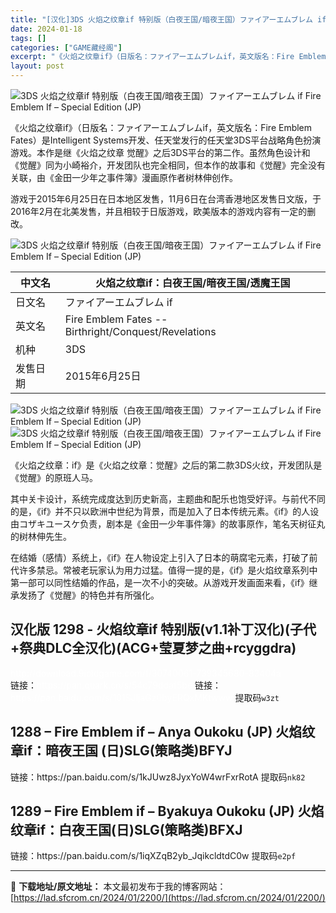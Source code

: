 ```yaml
---
title: "[汉化]3DS 火焰之纹章if 特别版（白夜王国/暗夜王国）ファイアーエムブレム if Fire Emblem If – Special Edition (JP) 免费下载"
date: 2024-01-18
tags: []
categories: ["GAME藏经阁"]
excerpt: "《火焰之纹章if》（日版名：ファイアーエムブレムif，英文版名：Fire Emblem Fates）是Intelligent Systems开发、任天堂发行的任天堂3DS平台战略角色扮演游戏。本作是继《火焰之纹章 觉醒》之后3DS平台的第二作。虽然角色设计和《觉醒》同为小崎裕介，开发团队也完全相同，&hellip;"
layout: post
---
```


<div></div>
<img style="display: block; margin-left: auto; margin-right: auto;" title="3DS 火焰之纹章if 特别版" src="https://lad.sfcrom.cn/wp-content/uploads/2024/01/20240117_65a7e47a96434.jpg" alt="3DS 火焰之纹章if 特别版（白夜王国/暗夜王国）ファイアーエムブレム if Fire Emblem If – Special Edition (JP)" />

《火焰之纹章if》（日版名：ファイアーエムブレムif，英文版名：Fire Emblem Fates）是Intelligent Systems开发、任天堂发行的任天堂3DS平台战略角色扮演游戏。本作是继《火焰之纹章 觉醒》之后3DS平台的第二作。虽然角色设计和《觉醒》同为小崎裕介，开发团队也完全相同，但本作的故事和《觉醒》完全没有关联，由《金田一少年之事件簿》漫画原作者树林伸创作。

游戏于2015年6月25日在日本地区发售，11月6日在台湾香港地区发售日文版，于2016年2月在北美发售，并且相较于日版游戏，欧美版本的游戏内容有一定的删改。

<img style="display: block; margin-left: auto; margin-right: auto;" title="火焰之纹章if" src="https://lad.sfcrom.cn/wp-content/uploads/2024/01/20240117_65a7e47b8a7ed.png" alt="3DS 火焰之纹章if 特别版（白夜王国/暗夜王国）ファイアーエムブレム if Fire Emblem If – Special Edition (JP)" />
<table>
<thead>
<tr>
<th>中文名</th>
<th>火焰之纹章if：白夜王国/暗夜王国/透魔王国</th>
</tr>
</thead>
<tbody>
<tr>
<td>日文名</td>
<td>ファイアーエムブレム if</td>
</tr>
<tr>
<td>英文名</td>
<td>Fire Emblem Fates -- Birthright/Conquest/Revelations</td>
</tr>
<tr>
<td>机种</td>
<td>3DS</td>
</tr>
<tr>
<td>发售日期</td>
<td>2015年6月25日</td>
</tr>
</tbody>
</table>
<img style="display: block; margin-left: auto; margin-right: auto;" title="火焰之纹章if 特别版" src="https://lad.sfcrom.cn/wp-content/uploads/2024/01/20240117_65a7e47d3ad10.jpg" alt="3DS 火焰之纹章if 特别版（白夜王国/暗夜王国）ファイアーエムブレム if Fire Emblem If – Special Edition (JP)" />
<img style="display: block; margin-left: auto; margin-right: auto;" title="火焰之纹章if 特别版" src="https://lad.sfcrom.cn/wp-content/uploads/2024/01/20240117_65a7e47e693d5.jpg" alt="3DS 火焰之纹章if 特别版（白夜王国/暗夜王国）ファイアーエムブレム if Fire Emblem If – Special Edition (JP)" />

《火焰之纹章：if》是《火焰之纹章：觉醒》之后的第二款3DS火纹，开发团队是《觉醒》的原班人马。

其中关卡设计，系统完成度达到历史新高，主题曲和配乐也饱受好评。与前代不同的是，《if》并不只以欧洲中世纪为背景，而是加入了日本传统元素。《if》的人设由コザキユースケ负责，剧本是《金田一少年事件簿》的故事原作，笔名天树征丸的树林伸先生。

在结婚（感情）系统上，《if》在人物设定上引入了日本的萌腐宅元素，打破了前代许多禁忌。常被老玩家认为用力过猛。值得一提的是，《if》是火焰纹章系列中第一部可以同性结婚的作品，是一次不小的突破。从游戏开发画面来看，《if》继承发扬了《觉醒》的特色并有所强化。

<a name="ci_title0"></a>
<h2>汉化版 1298 - 火焰纹章if 特别版(v1.1补丁汉化)(子代+祭典DLC全汉化)(ACG+莹夏梦之曲+rcyggdra)</h2>
<span style="color: #ffffff;">http://download.9ioldgame.com/f/30740061-739345680-83404a</span>
<div>链接：<span style="color: #ffffff;">https://pan.quark.cn/s/54c79ddaf5be</span>
链接：<span style="color: #ffffff;">https://pan.baidu.com/s/101SJljaGz0byERQxMKtwww</span> 提取码<code>w3zt</code></div>
<a name="ci_title1"></a>
<h2>1288 – Fire Emblem if – Anya Oukoku (JP) 火焰纹章if：暗夜王国 (日)SLG(策略类)BFYJ</h2>
链接：https://pan.baidu.com/s/1kJUwz8JyxYoW4wrFxrRotA 提取码<code>nk82</code>

<a name="ci_title2"></a>
<h2>1289 – Fire Emblem if – Byakuya Oukoku (JP) 火焰纹章if：白夜王国(日)SLG(策略类)BFXJ</h2>
链接：https://pan.baidu.com/s/1iqXZqB2yb_JqikcldtdC0w 提取码<code>e2pf</code>

---
📖 **下载地址/原文地址：** 本文最初发布于我的博客网站：[https://lad.sfcrom.cn/2024/01/2200/](https://lad.sfcrom.cn/2024/01/2200/)
